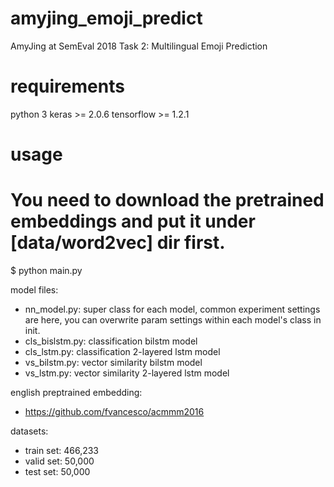 # amyjing_emoji_predict
AmyJing at SemEval 2018 Task 2: Multilingual Emoji Prediction

# requirements
python 3
keras >= 2.0.6
tensorflow >= 1.2.1

# usage
# You need to download the pretrained embeddings and put it under [data/word2vec] dir first.
$ python main.py

model files:
- nn_model.py: super class for each model, common experiment settings are here, you can overwrite param settings within each model's class in init.
- cls_bislstm.py: classification bilstm model
- cls_lstm.py: classification 2-layered lstm model
- vs_bilstm.py: vector similarity bilstm model
- vs_lstm.py: vector similarity 2-layered lstm model

english preptrained embedding:
- https://github.com/fvancesco/acmmm2016

datasets:
- train set: 466,233
- valid set: 50,000
- test  set: 50,000


